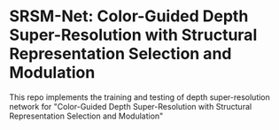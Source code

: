# SRSM-Net: Color-Guided Depth Super-Resolution with Structural Representation Selection and Modulation

This repo implements the training and testing of depth super-resolution network for "Color-Guided Depth Super-Resolution with Structural Representation Selection and Modulation" 
